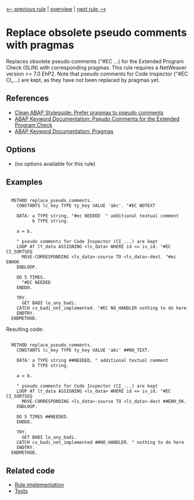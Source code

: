 [<-- previous rule](CommentTypeRule.md) | [overview](../rules.md) | [next rule -->](PragmaPositionRule.md)

# Replace obsolete pseudo comments with pragmas

Replaces obsolete pseudo comments \("\#EC ...\) for the Extended Program Check \(SLIN\) with corresponding pragmas.
This rule requires a NetWeaver version >= 7.0 EhP2. Note that pseudo comments for Code Inspector \("\#EC CI\_...\) are kept, as they have not been replaced by pragmas yet.

## References

* [Clean ABAP Styleguide: Prefer pragmas to pseudo comments](https://github.com/SAP/styleguides/blob/main/clean-abap/CleanABAP.md#prefer-pragmas-to-pseudo-comments)
* [ABAP Keyword Documentation: Pseudo Comments for the Extended Program Check](https://help.sap.com/doc/abapdocu_latest_index_htm/latest/en-US/index.htm?file=abenpseudo_comment_slin.htm)
* [ABAP Keyword Documentation: Pragmas](https://help.sap.com/doc/abapdocu_latest_index_htm/latest/en-US/index.htm?file=abenpragma.htm)

## Options

* \(no options available for this rule\)

## Examples


```ABAP

  METHOD replace_pseudo_comments.
    CONSTANTS lc_key TYPE ty_key VALUE 'abc'. "#EC NOTEXT

    DATA: a TYPE string, "#ec NEEDED  " additional textual comment
          b TYPE string.

    a = b.

    " pseudo comments for Code Inspector (CI_...) are kept
    LOOP AT lt_data ASSIGNING <ls_data> WHERE id <= iv_id. "#EC CI_SORTSEQ
      MOVE-CORRESPONDING <ls_data>-source TO <ls_data>-dest. "#ec ENHOK
    ENDLOOP.

    DO 5 TIMES.
      "#EC NEEDED
    ENDDO.

    TRY.
      GET BADI lo_any_badi.
    CATCH cx_badi_not_implemented. "#EC NO_HANDLER nothing to do here
    ENDTRY.
  ENDMETHOD.
```

Resulting code:

```ABAP

  METHOD replace_pseudo_comments.
    CONSTANTS lc_key TYPE ty_key VALUE 'abc' ##NO_TEXT.

    DATA: a TYPE string ##NEEDED, " additional textual comment
          b TYPE string.

    a = b.

    " pseudo comments for Code Inspector (CI_...) are kept
    LOOP AT lt_data ASSIGNING <ls_data> WHERE id <= iv_id. "#EC CI_SORTSEQ
      MOVE-CORRESPONDING <ls_data>-source TO <ls_data>-dest ##ENH_OK.
    ENDLOOP.

    DO 5 TIMES ##NEEDED.
    ENDDO.

    TRY.
      GET BADI lo_any_badi.
    CATCH cx_badi_not_implemented ##NO_HANDLER. " nothing to do here
    ENDTRY.
  ENDMETHOD.
```

## Related code

* [Rule implementation](../../com.sap.adt.abapcleaner/src/com/sap/adt/abapcleaner/rules/syntax/PseudoCommentRule.java)
* [Tests](../../test/com.sap.adt.abapcleaner.test/src/com/sap/adt/abapcleaner/rules/syntax/PseudoCommentTest.java)

